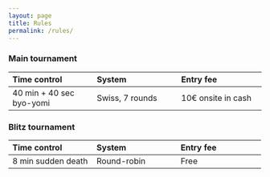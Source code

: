 ```yaml
---
layout: page
title: Rules
permalink: /rules/
---
```


<style>
table th:nth-of-type(1) {
    width: 33%;
}
table th:nth-of-type(2) {
    width: 33%;
}
table th:nth-of-type(3) {
    width: 33%;
}
</style>

### Main tournament

Time control             | System          | Entry fee  
:----------------------- | :-------------- | :-----------------
40 min + 40 sec byo-yomi | Swiss, 7 rounds | 10€ onsite in cash

### Blitz tournament

Time control             | System          | Entry fee  
:----------------------- | :-------------- | :-----------------
8 min sudden death       | Round-robin     | Free